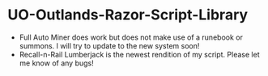 # UO-Outlands-Razor-Script-Library
- Full Auto Miner does work but does not make use of a runebook or summons. I will try to update to the new system soon!
- Recall-n-Rail Lumberjack is the newest rendition of my script. Please let me know of any bugs!
